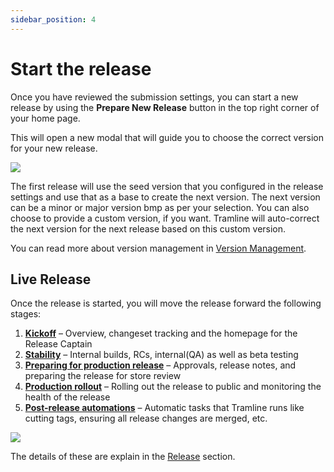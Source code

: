 ```yaml
---
sidebar_position: 4
---
```


# Start the release

Once you have reviewed the submission settings, you can start a new release by using the **Prepare New Release** button in the top right corner of your home page.

This will open a new modal that will guide you to choose the correct version for your new release.

![](/img/prepare-new-release.png)

The first release will use the seed version that you configured in the release settings and use that as a base to create the next version. The next version can be a minor or major version bmp as per your selection. You can also choose to provide a custom version, if you want. Tramline will auto-correct the next version for the next release based on this custom version.

You can read more about version management in [Version Management](/using-tramline/version-management).

## Live Release

Once the release is started, you will move the release forward the following stages:

1. [**Kickoff**](/using-tramline/working-pane/overview) – Overview, changeset tracking and the homepage for the Release Captain
2. [**Stability**](/using-tramline/working-pane/stability) – Internal builds, RCs, internal(QA) as well as beta testing
3. [**Preparing for production release**](/using-tramline/working-pane/metadata) – Approvals, release notes, and preparing the release for store review
4. [**Production rollout**](/using-tramline/working-pane/store-releases) – Rolling out the release to public and monitoring the health of the release
5. [**Post-release automations**](/using-tramline/working-pane/finalization) – Automatic tasks that Tramline runs like cutting tags, ensuring all release changes are merged, etc.

![](/img/live-release.png)

The details of these are explain in the [Release](/using-tramline/working-pane) section.
